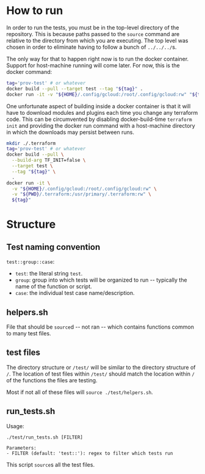 # How to run

In order to run the tests, you must be in the top-level directory of the
repository. This is because paths passed to the `source` command are relative to
the directory from which you are executing. The top level was chosen in order to
eliminate having to follow a bunch of `../../../`s.

The only way for that to happen right now is to run the docker container.
Support for host-machine running will come later. For now, this is the docker
command:
```bash
tag='prov-test' # or whatever
docker build --pull --target test --tag "${tag}" .
docker run -it -v "${HOME}/.config/gcloud:/root/.config/gcloud:rw" "${tag}"
```

One unfortunate aspect of building inside a docker container is that it will have to download modules and plugins each time you change any terraform code. This can be circumvented by disabling docker-build-time `terraform init` and providing the docker run command with a host-machine directory in which the downloads may persist between runs.
```bash
mkdir ./.terraform
tag='prov-test' # or whatever
docker build --pull \
  --build-arg TF_INIT=false \
  --target test \
  --tag "${tag}" \
  .
docker run -it \
  -v "${HOME}/.config/gcloud:/root/.config/gcloud:rw" \
  -v "${PWD}/.terraform:/usr/primary/.terraform:rw" \
  ${tag}"
```

# Structure

## Test naming convention

`test::group::case`:
- `test`: the literal string `test`.
- `group`: group into which tests will be organized to run -- typically the
  name of the function or script.
- `case`: the individual test case name/description.

## helpers.sh

File that should be `source`d -- not ran -- which contains functions common to
many test files.

## test files

The directory structure or `/test/` will be similar to the directory structure
of `/`. The location of test files within `/test/` should match the location
within `/` of the functions the files are testing.

Most if not all of these files will `source ./test/helpers.sh`.

## run_tests.sh

Usage:
```
./test/run_tests.sh [FILTER]

Parameters:
- FILTER (default: 'test::'): regex to filter which tests run
```

This script `source`s all the test files.
